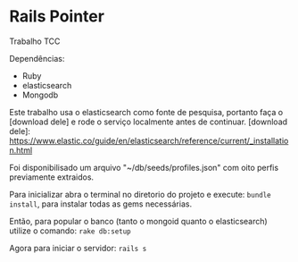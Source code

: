 # Rails Pointer

Trabalho TCC

Dependências:

* Ruby
* elasticsearch
* Mongodb

Este trabalho usa o elasticsearch como fonte de pesquisa, portanto faça o [download dele] e rode o serviço localmente antes de continuar.
[download dele]: <https://www.elastic.co/guide/en/elasticsearch/reference/current/_installation.html>

Foi disponibilisado um arquivo "~/db/seeds/profiles.json" com oito perfis previamente extraidos.

Para inicializar abra o terminal no diretorio do projeto e execute:
```bundle install```, para instalar todas as gems necessárias.

Então, para popular o banco (tanto o mongoid quanto o elasticsearch) utilize o comando:
```rake db:setup```

Agora para iniciar o servidor: ```rails s```
